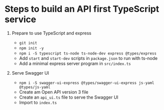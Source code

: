 # Steps to build an API first TypeScript service

1. Prepare to use TypeScript and express
    - `git init`
    - `npm init -y`
    - `npm i -S typescript ts-node ts-node-dev express @types/express`
    - Add `start` and `start-dev` scripts in `package.json` to run with ts-node
    - Add a minimal express server program in `src/index.ts`

2. Serve Swagger UI
    - `npm i -S swagger-ui-express @types/swagger-ui-express js-yaml @types/js-yaml`
    - Create am Open API version 3 file
    - Create an `api_ui.ts` file to serve the Swagger UI
    - Import to `index.ts`

